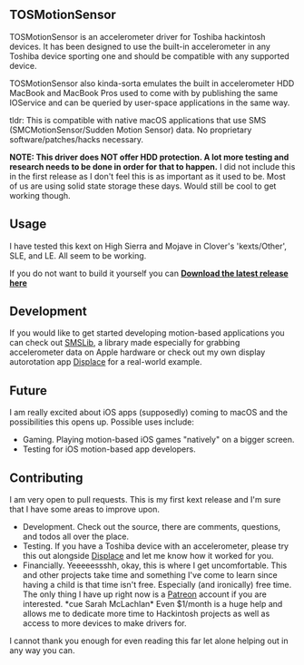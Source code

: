## TOSMotionSensor
TOSMotionSensor is an accelerometer driver for Toshiba hackintosh devices.  It has been designed to use the built-in accelerometer in any Toshiba device sporting one and should be compatible with any supported device. 

TOSMotionSensor also kinda-sorta emulates the built in accelerometer HDD MacBook and MacBook Pros used to come with by publishing the same IOService and can be queried by user-space applications in the same way.

tldr: This is compatible with native macOS applications that use SMS (SMCMotionSensor/Sudden Motion Sensor) data. No proprietary software/patches/hacks necessary.

**NOTE: This driver does NOT offer HDD protection. A lot more testing and research needs to be done in order for that to happen.** I did not include this in the first release as I don't feel this is as important as it used to be. Most of us are using solid state storage these days. Would still be cool to get working though.

## Usage
I have tested this kext on High Sierra and Mojave in Clover's 'kexts/Other', SLE, and LE. All seem to be working.

If you do not want to build it yourself you can **[Download the latest release here](https://github.com/jslegendre/TOSMotionSensor)**

## Development
If you would like to get started developing motion-based applications you can check out [SMSLib](http://suitable.com/smslib.html), a library made especially for grabbing accelerometer data on Apple hardware or check out my own display autorotation app [Displace](https://github.com/jslegendre/Displace) for a real-world example. 

## Future 
I am really excited about iOS apps (supposedly) coming to macOS and the possibilities this opens up. Possible uses include:

- Gaming. Playing motion-based iOS games "natively" on a bigger screen. 
-  Testing for iOS motion-based app developers.

## Contributing
I am very open to pull requests.  This is my first kext release and I'm sure that I have some areas to improve upon.

- Development. Check out the source, there are comments, questions, and todos all over the place.
- Testing. If you have a Toshiba device with an accelerometer, please try this out alongside [Displace](https://github.com/jslegendre/Displace) and let me know how it worked for you.
- Financially. Yeeeeessshh, okay, this is where I get uncomfortable. This and other projects take time and something I've come to learn since having a child is that time isn't free. Especially (and ironically) free time. The only thing I have up right now is a [Patreon](https://www.patreon.com/jslegendre) account if you are interested. \*cue Sarah McLachlan* Even $1/month is a huge help and allows me to dedicate more time to Hackintosh projects as well as access to more devices to make drivers for. 

I cannot thank you enough for even reading this far let alone helping out in any way you can.